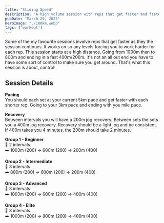 ```yaml
---
title: "Sliding Speed"
description: "A high volume session with reps that get faster and faster and then reset. Can you keep consistent times as the reps go by?"
pubDate: "March 29, 2025"
heroImage: "./100km.webp"
tags: ['workout']
---
```


Some of the my favourite sessions involve reps that get faster as they the session continues. It works on so any levels forcing you to work harder for each rep. This session starts at a high distance. Going from 1000m then to 800m and ending in a fast 400m/200m. It's not an all out end you have to have some sort of control to make sure you get around. That's what this session is about, control!

## Session Details

**Pacing**  
You should each set at your current 5km pace and get faster with each shorter rep. Going to your 3km pace and ending with you mile pace.

**Recovery**  
Between intervals you will have a 200m jog recovery. Between sets the sets you a 400m jog recovery. Recovery should be a light jog and be consistent. If 400m takes you 4 minutes, the 200m should take 2 minutes.

**Group 1 - Beginner**  
🔄 2 intervals  
➡️ 1000m (200) → 600m (200) → 200m (400)  

**Group 2 - Intermediate**  
🔄 3 intervals  
➡️ 800m (200) → 600m (200) → 200m (400)  

**Group 3 - Advanced**  
🔄 3 intervals  
➡️ 1000m (200) → 600m (200) → 400m (400)  

**Group 4 - Elite**  
🔄 3 intervals  
➡️ 1000m (200) → 800m (200) → 400m (400)  